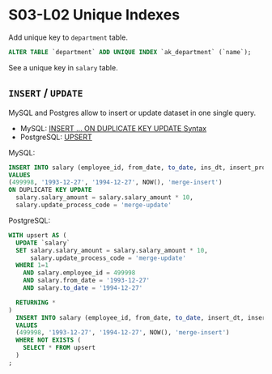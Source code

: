 # S03-L02 Unique Indexes

Add unique key to `department` table.

```sql
ALTER TABLE `department` ADD UNIQUE INDEX `ak_department` (`name`);
```

See a unique key in `salary` table.

## `INSERT` / `UPDATE`

MySQL and Postgres allow to insert or update dataset in one single query.

* MySQL: [INSERT ... ON DUPLICATE KEY UPDATE Syntax](http://dev.mysql.com/doc/refman/5.7/en/insert-on-duplicate.html)
* PostgreSQL: [UPSERT](https://wiki.postgresql.org/wiki/UPSERT)

MySQL:

```sql
INSERT INTO salary (employee_id, from_date, to_date, ins_dt, insert_process_code)
VALUES
(499998, '1993-12-27', '1994-12-27', NOW(), 'merge-insert')
ON DUPLICATE KEY UPDATE
  salary.salary_amount = salary.salary_amount * 10,
  salary.update_process_code = 'merge-update'
```

PostgreSQL:

```sql
WITH upsert AS (
  UPDATE `salary`
  SET salary.salary_amount = salary.salary_amount * 10,
      salary.update_process_code = 'merge-update'
  WHERE 1=1
    AND salary.employee_id = 499998
    AND salary.from_date = '1993-12-27'
    AND salary.to_date = '1994-12-27'

  RETURNING *
)
  INSERT INTO salary (employee_id, from_date, to_date, insert_dt, insert_process_code)
  VALUES
  (499998, '1993-12-27', '1994-12-27', NOW(), 'merge-insert')
  WHERE NOT EXISTS (
    SELECT * FROM upsert
  )
;
```
